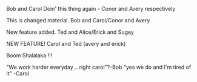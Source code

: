 Bob and Carol Doin' this thing again - Conor and Avery respectively

This is changed material.
Bob and Carol/Conor and Avery

New feature added.
Ted and Alice/Erick and Sugey

NEW FEATURE! Carol and Ted (avery and erick)

Boom Shalalaka !!!

"We work harder everyday .. right carol"?-Bob
"yes we do and I'm tired of it" -Carol
